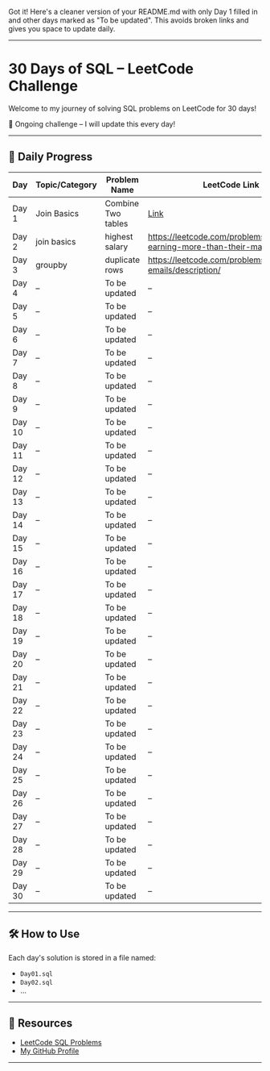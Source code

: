 Got it! Here's a cleaner version of your README.md with only Day 1 filled in and other days marked as "To be updated". This avoids broken links and gives you space to update daily.


---

# 30 Days of SQL – LeetCode Challenge

Welcome to my journey of solving SQL problems on LeetCode for 30 days!

🔄 Ongoing challenge – I will update this every day!

---

## 📅 Daily Progress

| Day   | Topic/Category         | Problem Name             | LeetCode Link |
|--------|------------------------|---------------------------|----------------|
| Day 1  | Join Basics            | Combine Two tables        | [Link](https://leetcode.com/problems/combine-two-tables/description/?envType=problem-list-v2&envId=database) |
| Day 2  | join basics            |highest salary      | https://leetcode.com/problems/employees-earning-more-than-their-managers/ /|
| Day 3  | groupby | duplicate rows | https://leetcode.com/problems/duplicate-emails/description/|
| Day 4  | –                      | To be updated             | – |
| Day 5  | –                      | To be updated             | – |
| Day 6  | –                      | To be updated             | – |
| Day 7  | –                      | To be updated             | – |
| Day 8  | –                      | To be updated             | – |
| Day 9  | –                      | To be updated             | – |
| Day 10 | –                      | To be updated             | – |
| Day 11 | –                      | To be updated             | – |
| Day 12 | –                      | To be updated             | – |
| Day 13 | –                      | To be updated             | – |
| Day 14 | –                      | To be updated             | – |
| Day 15 | –                      | To be updated             | – |
| Day 16 | –                      | To be updated             | – |
| Day 17 | –                      | To be updated             | – |
| Day 18 | –                      | To be updated             | – |
| Day 19 | –                      | To be updated             | – |
| Day 20 | –                      | To be updated             | – |
| Day 21 | –                      | To be updated             | – |
| Day 22 | –                      | To be updated             | – |
| Day 23 | –                      | To be updated             | – |
| Day 24 | –                      | To be updated             | – |
| Day 25 | –                      | To be updated             | – |
| Day 26 | –                      | To be updated             | – |
| Day 27 | –                      | To be updated             | – |
| Day 28 | –                      | To be updated             | – |
| Day 29 | –                      | To be updated             | – |
| Day 30 | –                      | To be updated             | – |

---

## 🛠 How to Use

Each day's solution is stored in a file named:
- `Day01.sql`
- `Day02.sql`
- ...

---

## 🔗 Resources

- [LeetCode SQL Problems](https://leetcode.com/problemset/database/)
- [My GitHub Profile](https://github.com/RuttalaRenuka)


---


